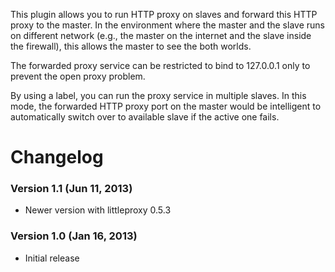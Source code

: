 This plugin allows you to run HTTP proxy on slaves and forward this HTTP
proxy to the master. In the environment where the master and the slave
runs on different network (e.g., the master on the internet and the
slave inside the firewall), this allows the master to see the both
worlds.

The forwarded proxy service can be restricted to bind to 127.0.0.1 only
to prevent the open proxy problem.

By using a label, you can run the proxy service in multiple slaves. In
this mode, the forwarded HTTP proxy port on the master would be
intelligent to automatically switch over to available slave if the
active one fails.

# Changelog

### Version 1.1 (Jun 11, 2013)

-   Newer version with littleproxy 0.5.3

### Version 1.0 (Jan 16, 2013)

-   Initial release
